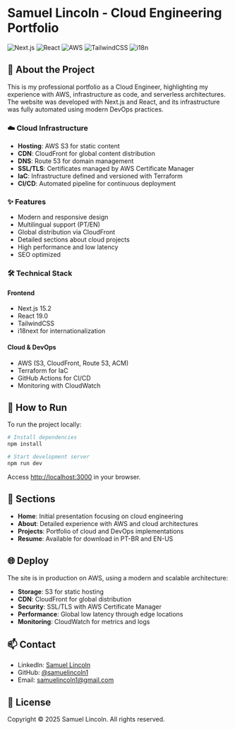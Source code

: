 # Samuel Lincoln - Cloud Engineering Portfolio

![Next.js](https://img.shields.io/badge/Next.js-000000?style=for-the-badge&logo=next.js&logoColor=white)
![React](https://img.shields.io/badge/React-61DAFB?style=for-the-badge&logo=react&logoColor=black)
![AWS](https://img.shields.io/badge/AWS-232F3E?style=for-the-badge&logo=amazon-aws&logoColor=white)
![TailwindCSS](https://img.shields.io/badge/Tailwind_CSS-38B2AC?style=for-the-badge&logo=tailwind-css&logoColor=white)
![i18n](https://img.shields.io/badge/i18n-26A69A?style=for-the-badge&logo=i18next&logoColor=white)

## 🚀 About the Project

This is my professional portfolio as a Cloud Engineer, highlighting my experience with AWS, infrastructure as code, and serverless architectures. The website was developed with Next.js and React, and its infrastructure was fully automated using modern DevOps practices.

### ☁️ Cloud Infrastructure

- **Hosting**: AWS S3 for static content
- **CDN**: CloudFront for global content distribution
- **DNS**: Route 53 for domain management
- **SSL/TLS**: Certificates managed by AWS Certificate Manager
- **IaC**: Infrastructure defined and versioned with Terraform
- **CI/CD**: Automated pipeline for continuous deployment

### ✨ Features

- Modern and responsive design
- Multilingual support (PT/EN)
- Global distribution via CloudFront
- Detailed sections about cloud projects
- High performance and low latency
- SEO optimized

### 🛠️ Technical Stack

#### Frontend
- Next.js 15.2
- React 19.0
- TailwindCSS
- i18next for internationalization

#### Cloud & DevOps
- AWS (S3, CloudFront, Route 53, ACM)
- Terraform for IaC
- GitHub Actions for CI/CD
- Monitoring with CloudWatch

## 🚀 How to Run

To run the project locally:

```bash
# Install dependencies
npm install

# Start development server
npm run dev
```

Access [http://localhost:3000](http://localhost:3000) in your browser.

## 📱 Sections

- **Home**: Initial presentation focusing on cloud engineering
- **About**: Detailed experience with AWS and cloud architectures
- **Projects**: Portfolio of cloud and DevOps implementations
- **Resume**: Available for download in PT-BR and EN-US

## 🌐 Deploy

The site is in production on AWS, using a modern and scalable architecture:

- **Storage**: S3 for static hosting
- **CDN**: CloudFront for global distribution
- **Security**: SSL/TLS with AWS Certificate Manager
- **Performance**: Global low latency through edge locations
- **Monitoring**: CloudWatch for metrics and logs

## 📫 Contact

- LinkedIn: [Samuel Lincoln](https://www.linkedin.com/in/samuel-gomes-213429209/)
- GitHub: [@samuelincoln1](https://github.com/samuelincoln1)
- Email: [samuelincoln1@gmail.com](mailto:samuelincoln1@gmail.com)

## 📝 License

Copyright © 2025 Samuel Lincoln. All rights reserved.
